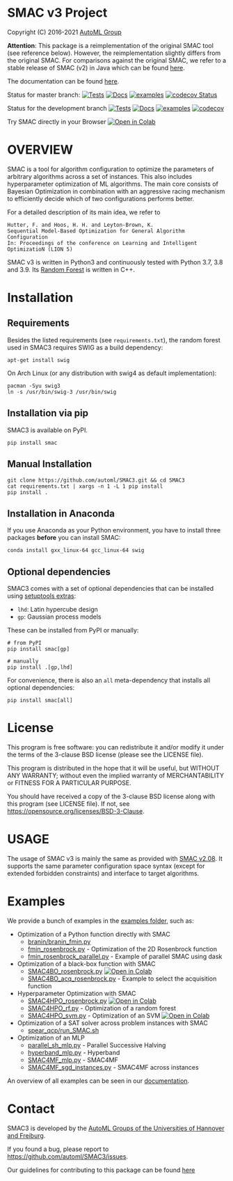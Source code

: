 # SMAC v3 Project

Copyright (C) 2016-2021  [AutoML Group](http://www.automl.org/)

__Attention__: This package is a reimplementation of the original SMAC tool
(see reference below).
However, the reimplementation slightly differs from the original SMAC.
For comparisons against the original SMAC, we refer to a stable release of SMAC (v2) in Java
which can be found [here](http://www.cs.ubc.ca/labs/beta/Projects/SMAC/).

The documentation can be found [here](https://automl.github.io/SMAC3/).

Status for master branch:
[![Tests](https://github.com/automl/SMAC3/actions/workflows/pytest.yml/badge.svg?branch=master)](https://github.com/automl/SMAC3/actions/workflows/pytest.yml)
[![Docs](https://github.com/automl/SMAC3/actions/workflows/docs.yml/badge.svg?branch=master)](https://github.com/automl/SMAC3/actions/workflows/docs.yml)
[![examples](https://github.com/automl/SMAC3/actions/workflows/terminal_examples.yml/badge.svg?branch=master)](https://github.com/automl/SMAC3/actions/workflows/terminal_examples.yml)
[![codecov Status](https://codecov.io/gh/automl/SMAC3/branch/master/graph/badge.svg)](https://codecov.io/gh/automl/SMAC3)

Status for the development branch
[![Tests](https://github.com/automl/SMAC3/actions/workflows/pytest.yml/badge.svg?branch=development)](https://github.com/automl/SMAC3/actions/workflows/pytest.yml)
[![Docs](https://github.com/automl/SMAC3/actions/workflows/docs.yml/badge.svg?branch=development)](https://github.com/automl/SMAC3/actions/workflows/docs.yml)
[![examples](https://github.com/automl/SMAC3/actions/workflows/terminal_examples.yml/badge.svg?branch=development)](https://github.com/automl/SMAC3/actions/workflows/terminal_examples.yml)
[![codecov](https://codecov.io/gh/automl/SMAC3/branch/development/graph/badge.svg)](https://codecov.io/gh/automl/SMAC3)

Try SMAC directly in your Browser [![Open in Colab](https://colab.research.google.com/assets/colab-badge.svg)](https://colab.research.google.com/drive/1v0ZH5S9Sfift30GxHAp96e0yZZUFS0Ah)

# OVERVIEW

SMAC is a tool for algorithm configuration to optimize the parameters of
arbitrary algorithms across a set of instances. This also includes
hyperparameter optimization of ML algorithms. The main core consists of
Bayesian Optimization in combination with an aggressive racing mechanism to
efficiently decide which of two configurations performs better.

For a detailed description of its main idea,
we refer to

    Hutter, F. and Hoos, H. H. and Leyton-Brown, K.
    Sequential Model-Based Optimization for General Algorithm Configuration
    In: Proceedings of the conference on Learning and Intelligent OptimizatioN (LION 5)


SMAC v3 is written in Python3 and continuously tested with Python 3.7, 3.8 and 3.9. 
Its [Random Forest](https://github.com/automl/random_forest_run) is written in C++.

# Installation

## Requirements

Besides the listed requirements (see `requirements.txt`), the random forest
used in SMAC3 requires SWIG as a build dependency:

```apt-get install swig```

On Arch Linux (or any distribution with swig4 as default implementation):

```
pacman -Syu swig3
ln -s /usr/bin/swig-3 /usr/bin/swig
```

## Installation via pip

SMAC3 is available on PyPI.

```pip install smac```

## Manual Installation

```
git clone https://github.com/automl/SMAC3.git && cd SMAC3
cat requirements.txt | xargs -n 1 -L 1 pip install
pip install .
```

## Installation in Anaconda

If you use Anaconda as your Python environment, you have to install three
packages **before** you can install SMAC:

```conda install gxx_linux-64 gcc_linux-64 swig```

## Optional dependencies

SMAC3 comes with a set of optional dependencies that can be installed using
[setuptools extras](https://setuptools.readthedocs.io/en/latest/setuptools.html#declaring-extras-optional-features-with-their-own-dependencies):

- `lhd`: Latin hypercube design
- `gp`: Gaussian process models

These can be installed from PyPI or manually:

```
# from PyPI
pip install smac[gp]

# manually
pip install .[gp,lhd]
```

For convenience, there is also an `all` meta-dependency that installs all optional dependencies:
```
pip install smac[all]
```

# License

This program is free software: you can redistribute it and/or modify
it under the terms of the 3-clause BSD license (please see the LICENSE file).

This program is distributed in the hope that it will be useful,
but WITHOUT ANY WARRANTY; without even the implied warranty of
MERCHANTABILITY or FITNESS FOR A PARTICULAR PURPOSE.

You should have received a copy of the 3-clause BSD license
along with this program (see LICENSE file).
If not, see <https://opensource.org/licenses/BSD-3-Clause>.

# USAGE

The usage of SMAC v3 is mainly the same as provided with [SMAC v2.08](http://www.cs.ubc.ca/labs/beta/Projects/SMAC/v2.08.00/manual.pdf).
It supports the same parameter configuration space syntax
(except for extended forbidden constraints) and interface to
target algorithms.

# Examples

We provide a bunch of examples in the [examples folder](examples), such as:

  * Optimization of a Python function directly with SMAC
    * [branin/branin_fmin.py](examples/branin/branin_fmin.py)
    * [fmin_rosenbrock.py](https://automl.github.io/SMAC3/master/examples/fmin_rosenbrock.html#sphx-glr-examples-fmin-rosenbrock-py) - Optimization of the 2D Rosenbrock function
    * [fmin_rosenbrock_parallel.py](https://automl.github.io/SMAC3/master/examples/fmin_rosenbrock_parallel.html#sphx-glr-examples-fmin-rosenbrock-parallel-py) - Example of parallel SMAC using dask
  * Optimization of a black-box function with SMAC
    * [SMAC4BO_rosenbrock.py](https://automl.github.io/SMAC3/master/examples/SMAC4BO_rosenbrock.html#sphx-glr-examples-smac4bo-rosenbrock-py) [![Open in Colab](https://colab.research.google.com/assets/colab-badge.svg)](https://colab.research.google.com/drive/1v0ZH5S9Sfift30GxHAp96e0yZZUFS0Ah)
    * [SMAC4BO_acq_rosenbrock.py](https://automl.github.io/SMAC3/master/examples/SMAC4HPO_acq_rosenbrock.html#sphx-glr-examples-smac4hpo-acq-rosenbrock-py) - Example to select the acquisition function
  * Hyperparameter Optimization with SMAC
    * [SMAC4HPO_rosenbrock.py](https://automl.github.io/SMAC3/master/examples/SMAC4HPO_rosenbrock.html#sphx-glr-examples-smac4hpo-rosenbrock-py) [![Open in Colab](https://colab.research.google.com/assets/colab-badge.svg)](https://colab.research.google.com/drive/1v0ZH5S9Sfift30GxHAp96e0yZZUFS0Ah)
    * [SMAC4HPO_rf.py](https://automl.github.io/SMAC3/master/examples/SMAC4HPO_rf.html#sphx-glr-examples-smac4hpo-rf-py) - Optimization of a random forest
    * [SMAC4HPO_svm.py](https://automl.github.io/SMAC3/master/examples/SMAC4HPO_svm.html#sphx-glr-examples-smac4hpo-svm-py) - Optimization of an SVM [![Open in Colab](https://colab.research.google.com/assets/colab-badge.svg)](https://colab.research.google.com/drive/1v0ZH5S9Sfift30GxHAp96e0yZZUFS0Ah)
  * Optimization of a SAT solver across problem instances with SMAC
    * [spear_qcp/run_SMAC.sh](examples/spear_qcp/run_SMAC.sh)
  * Optimization of an MLP
    * [parallel_sh_mlp.py](https://automl.github.io/SMAC3/master/examples/parallel_sh_mlp.html#sphx-glr-examples-parallel-sh-mlp-py) - Parallel Successive Halving
    * [hyperband_mlp.py](https://automl.github.io/SMAC3/master/examples/hyperband_mlp.html#sphx-glr-examples-hyperband-mlp-py) - Hyperband
    * [SMAC4MF_mlp.py](https://automl.github.io/SMAC3/master/examples/SMAC4MF_mlp.html#sphx-glr-examples-smac4mf-mlp-py) - SMAC4MF
    * [SMAC4MF_sgd_instances.py](https://automl.github.io/SMAC3/master/examples/SMAC4MF_sgd_instances.html#sphx-glr-examples-smac4mf-sgd-instances-py) - SMAC4MF across instances

An overview of all examples can be seen in our [documentation](https://automl.github.io/SMAC3/master/examples/index.html).

# Contact

SMAC3 is developed by the [AutoML Groups of the Universities of Hannover and Freiburg](http://www.automl.org/).

If you found a bug, please report to <https://github.com/automl/SMAC3/issues>.

Our guidelines for contributing to this package can be found [here](https://github.com/automl/SMAC3/blob/master/.github/CONTRIBUTING.md)
